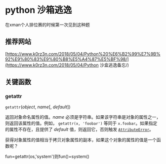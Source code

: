 # python 沙箱逃逸

在xman个人排位赛的时候第一次见到这种题

## 推荐网站

[https://www.k0rz3n.com/2018/05/04/Python%20%E6%B2%99%E7%9B%92%E9%80%83%E9%80%B8%E5%A4%87%E5%BF%98/](https://www.k0rz3n.com/2018/05/04/Python 沙盒逃逸备忘/)

## 关键函数

### getattr

`getattr`(*object*, *name*[, *default*])

返回对象命名属性的值。*name* 必须是字符串。如果该字符串是对象的属性之一，则返回该属性的值。例如， `getattr(x, 'foobar')` 等同于 `x.foobar`。如果指定的属性不存在，且提供了 *default* 值，则返回它，否则触发 [`AttributeError`](https://docs.python.org/zh-cn/3/library/exceptions.html#AttributeError)。

获得对象属性的值相当于拷贝对象属性的副本，如果这个对象的属性的值是一个函数呢？

fun=getattr(os,'system')则fun()=system()

